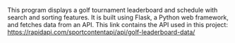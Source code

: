 This program displays a golf tournament leaderboard and schedule with search and sorting features. 
It is built using Flask, a Python web framework, and fetches data from an API.
This link contains the API used in this project: https://rapidapi.com/sportcontentapi/api/golf-leaderboard-data/
